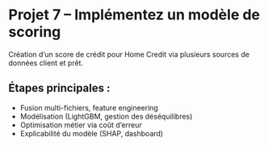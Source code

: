 # Projet 7 – Implémentez un modèle de scoring

Création d’un score de crédit pour Home Credit via plusieurs sources de données client et prêt.

## Étapes principales :
- Fusion multi-fichiers, feature engineering
- Modélisation (LightGBM, gestion des déséquilibres)
- Optimisation métier via coût d’erreur
- Explicabilité du modèle (SHAP, dashboard)
